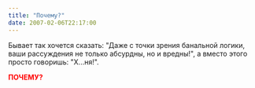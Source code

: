 ```yaml
---
title: "Почему?"
date: 2007-02-06T22:17:00
---
```


Бывает так хочется сказать: "Даже с точки зрения банальной логики, ваши рассуждения не только абсурдны, но и вредны!", а вместо этого просто говоришь: "Х...ня!".



<FONT color=#ff0000><STRONG>ПОЧЕМУ?</STRONG></FONT>
